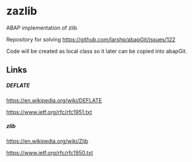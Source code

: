 # zazlib
ABAP implementation of zlib

Repository for solving https://github.com/larshp/abapGit/issues/122

Code will be created as local class so it later can be copied into abapGit.

## Links

##### DEFLATE
https://en.wikipedia.org/wiki/DEFLATE

https://www.ietf.org/rfc/rfc1951.txt

##### zlib
https://en.wikipedia.org/wiki/Zlib

https://www.ietf.org/rfc/rfc1950.txt
